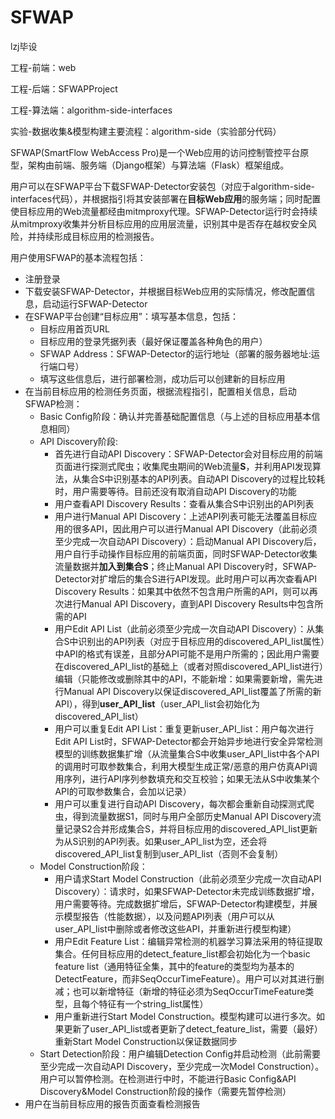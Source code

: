 # SFWAP
lzj毕设

工程-前端：web

工程-后端：SFWAPProject

工程-算法端：algorithm-side-interfaces

实验-数据收集&模型构建主要流程：algorithm-side（实验部分代码）






SFWAP(SmartFlow WebAccess Pro)是一个Web应用的访问控制管控平台原型，架构由前端、服务端（Django框架）与算法端（Flask）框架组成。

用户可以在SFWAP平台下载SFWAP-Detector安装包（对应于algorithm-side-interfaces代码），并根据指引将其安装部署在**目标Web应用**的服务端；同时配置使目标应用的Web流量都经由mitmproxy代理。SFWAP-Detector运行时会持续从mitmproxy收集并分析目标应用的应用层流量，识别其中是否存在越权安全风险，并持续形成目标应用的检测报告。

用户使用SFWAP的基本流程包括：

- 注册登录
- 下载安装SFWAP-Detector，并根据目标Web应用的实际情况，修改配置信息，启动运行SFWAP-Detector
- 在SFWAP平台创建“目标应用”：填写基本信息，包括：
  - 目标应用首页URL
  - 目标应用的登录凭据列表（最好保证覆盖各种角色的用户）
  - SFWAP Address：SFWAP-Detector的运行地址（部署的服务器地址:运行端口号）
  - 填写这些信息后，进行部署检测，成功后可以创建新的目标应用
- 在当前目标应用的检测任务页面，根据流程指引，配置相关信息，启动SFWAP检测：
  - Basic Config阶段：确认并完善基础配置信息（与上述的目标应用基本信息相同）
  - API Discovery阶段:
    - 首先进行自动API Discovery：SFWAP-Detector会对目标应用的前端页面进行探测式爬虫；收集爬虫期间的Web流量**S**，并利用API发现算法，从集合S中识别基本的API列表。自动API Discovery的过程比较耗时，用户需要等待。目前还没有取消自动API Discovery的功能
    - 用户查看API Discovery Results：查看从集合S中识别出的API列表
    - 用户进行Manual API Discovery：上述API列表可能无法覆盖目标应用的很多API，因此用户可以进行Manual API Discovery（此前必须至少完成一次自动API Discovery）：启动Manual API Discovery后，用户自行手动操作目标应用的前端页面，同时SFWAP-Detector收集流量数据并**加入到集合S**；终止Manual API Discovery时，SFWAP-Detector对扩增后的集合S进行API发现。此时用户可以再次查看API Discovery Results：如果其中依然不包含用户所需的API，则可以再次进行Manual API Discovery，直到API Discovery Results中包含所需的API
    - 用户Edit API List（此前必须至少完成一次自动API Discovery）：从集合S中识别出的API列表（对应于目标应用的discovered_API_list属性）中API的格式有误差，且部分API可能不是用户所需的；因此用户需要在discovered_API_list的基础上（或者对照discovered_API_list进行）编辑（只能修改或删除其中的API，不能新增：如果需要新增，需先进行Manual API Discovery以保证discovered_API_list覆盖了所需的新API），得到**user_API_list**（user_API_list会初始化为discovered_API_list）
    - 用户可以重复Edit API List：重复更新user_API_list：用户每次进行Edit API List时，SFWAP-Detector都会开始异步地进行安全异常检测模型的训练数据集扩增（从流量集合S中收集user_API_list中各个API的调用时可取参数集合，利用大模型生成正常/恶意的用户仿真API调用序列，进行API序列参数填充和交互校验；如果无法从S中收集某个API的可取参数集合，会加以记录）
    - 用户可以重复进行自动API Discovery，每次都会重新自动探测式爬虫，得到流量数据S1，同时与用户全部历史Manual API Discovery流量记录S2合并形成集合S，并将目标应用的discovered_API_list更新为从S识别的API列表。如果user_API_list为空，还会将discovered_API_list复制到user_API_list（否则不会复制）
  - Model Construction阶段：
    - 用户请求Start Model Construction（此前必须至少完成一次自动API Discovery）：请求时，如果SFWAP-Detector未完成训练数据扩增，用户需要等待。完成数据扩增后，SFWAP-Detector构建模型，并展示模型报告（性能数据），以及问题API列表（用户可以从user_API_list中删除或者修改这些API，并重新进行模型构建）
    - 用户Edit Feature List：编辑异常检测的机器学习算法采用的特征提取集合。任何目标应用的detect_feature_list都会初始化为一个basic feature list（通用特征全集，其中的feature的类型均为基本的DetectFeature，而非SeqOccurTimeFeature）。用户可以对其进行删减；也可以新增特征（新增的特征必须为SeqOccurTimeFeature类型，且每个特征有一个string_list属性）
    - 用户重新进行Start Model Construction。模型构建可以进行多次。如果更新了user_API_list或者更新了detect_feature_list，需要（最好）重新Start Model Construction以保证数据同步
  - Start Detection阶段：用户编辑Detection Config并启动检测（此前需要至少完成一次自动API Discovery，至少完成一次Model Construction）。用户可以暂停检测。在检测进行中时，不能进行Basic Config&API Discovery&Model Construction阶段的操作（需要先暂停检测）
- 用户在当前目标应用的报告页面查看检测报告





